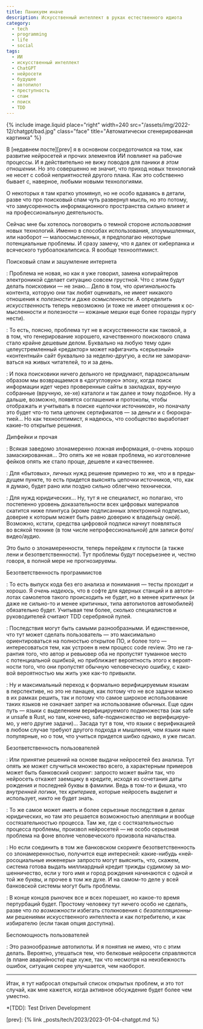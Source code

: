 ```yaml
---
title: Паникуем иначе
description: Искусственный интеллект в руках естественного идиота
category:
  - tech
  - programming
  - life
  - social
tags:
  - ИИ
  - искусственный интеллект
  - ChatGPT
  - нейросети
  - будущее
  - автопилот
  - преступность
  - спам
  - поиск
  - TDD
---
```

{% include image.liquid place="right" width=240 src="/assets/img/2022-12/chatgpt/bad.jpg" class="face"
                        title="Автоматически сгенерированная картинка" %}

В [не­дав­нем посте][prev] я в ос­нов­ном сосредоточился на том, как развитие ней­ро­се­тей и прочих элементов ИИ повлияет
на ра­бо­чие процессы. И я действительно не ви­жу поводов для па­ни­ки *в этом отношении*. Но это совершенно не зна­чит,
что приход новых технологий не не­сет с со­бой неприятностей другого плана. Как это собственно бывает с, наверное,
любыми новыми технологиями.

О не­ко­то­рых я там кратко упомянул, но не осо­бо вдаваясь в де­та­ли, разве что про по­ис­ко­вый спам чуть развернул мысль,
но это потому, что за­му­со­рен­ность информационного пространства сильно влияет и на про­фес­си­о­наль­ную деятельность.

Сейчас мне бы хотелось поговорить о тем­ной стороне *использования* новых технологий. Именно в спо­со­бах использования,
злоумышленных, или наоборот — малоосмысленных, я предполагаю некоторые потенциальные проблемы. И сра­зу замечу, что
я далек от ки­бер­пан­ка и всяческого тур­бо­апо­ка­лип­си­са. Я вообще тех­но­оп­ти­мист.

<!--more-->

Поисковый спам и зашумление интернета

: Проблема не но­вая, но как я уже говорил, замена копирайтеров электроникой сделает ситуацию совсем грустной.
  Что с этим будут делать по­ис­ко­ви­ки — не знаю... Дело в том, что *оригинальность* контента, которую они так любят
  оценивать, не име­ет никакого отношения к *по­лез­нос­ти* и даже *осмысленности*. А оп­ре­де­лить *искусственность*
  теперь невозможно (и тоже не име­ет отношения к ос­мыс­лен­нос­ти и по­лез­нос­ти — кожаные мешки еще более горазды
  пургу нести).

: То есть, поясню, проблема тут не в ис­кус­с­т­вен­нос­ти как таковой, а в том, что генерирование хорошего, качественного
  поискового спама стало крайне дешевым делом. Буквально на лю­бую тему один целеустремленный «редактор» может
  на­фи­га­чить «серьезный» «контентный» сайт буквально за не­де­лю-дру­гую, а если не за­мо­ра­чи­вать­ся на жи­вых читателей,
  то и за день.

: И пока поисковики ничего дельного не при­ду­ма­ют, парадоксальным образом мы возвращаемся в «до­гуг­ло­вую» эпоху,
  когда поиск информации идет через проверенные сайты в за­клад­ках, вручную собранные (вручную, хе-хе) каталоги
  и так далее и тому подобное. Ну а дальше, возможно, появятся соглашения и протоколы, чтобы отображать и учитывать
  в по­ис­ке *«це­поч­ки ис­точ­ни­ков»*, но поначалу это будет что-то типа цепочек сер­ти­фи­ка­тов — за день­ги и с бю­ро­кра­ти­ей...
  Но как тех­но­оп­ти­мист, я надеюсь, что сообщество выработает ка­кие-то открытые решения.

Дипфейки и прочая

: Всякая заведомо злонамеренно ложная информация, о-очень хорошо замаскированная... Это опять же не но­вая проблема,
  но изготовление фейков опять же стало проще, дешевле и качественнее.

: Для «бы­то­вых», личных нужд решение примерно то же, что и в пре­ды­ду­щем пункте, то есть придется выяснять цепочки источников,
  что, как я думаю, будет рано или поздно сильно облегчено технически.

: Для нужд юридических... Ну, тут я не спе­ци­а­лист,
  но полагаю, что постепенно уровень доказательности всех цифровых материалов скатится ниже плинтуса (кроме подписанных
  электронной подписью, доверие к ко­то­рым может быть равно доверию к вла­дель­цу оной). Возможно, кстати, средства цифровой
  подписи начнут появляться во вся­кой технике (в том числе непрофессиональной) для записи фо­то/ви­део/ау­дио.

Это было о зло­на­ме­рен­нос­ти, теперь перейдем к глу­пос­ти (а также лени и безответственности). Тут проблемы будут посерьезнее и,
честно говоря, в пол­ной мере не про­г­но­зи­ру­е­мы.

Безответственность программистов

: То есть выпуск кода без его анализа и по­ни­ма­ния — тесты проходит и хорошо. Я *очень надеюсь*, что в соф­те для ядерных
  станций и в ав­то­пи­ло­тах самолетов такого происходить не бу­дет, но в ме­нее критичных (и даже не силь­но-то и менее критичных,
  типа автопилотов автомобилей) обязательно будет. Учитывая тем более, сколько специалистов и руководителей считают TDD
  серебряной пулей.

: Последствия могут быть самыми разнообразными. И един­с­т­вен­ное, что тут может сделать поль­зо­ва­тель — это максимально
  ориентироваться на пол­нос­тью открытое ПО, и более то­го — интересоваться тем, как устроен в нем процесс co­de re­view.
  Это не га­ран­тия того, что автор и ревьювер оба не про­пус­тят туманное место с по­тен­ци­аль­ной ошибкой, но приближает
  вероятность этого к ве­ро­ят­нос­ти того, что они пропустят обычную человеческую ошибку, с ка­ко­вой вероятностью мы жить
  уже как-то привыкли.

: Ну и максимальный переход к фор­маль­но верифицируемым языкам в пер­с­пек­ти­ве, но это не па­на­цея, как потому что не все задачи
  можно в их рамках решить, так и потому что самое широкое использование таких языков не оз­на­ча­ет запрет на ис­поль­зо­ва­ние
  обычных. Еще один путь — языки с вы­де­ле­ни­ем верифицируемого подмножества (как sa­fe и un­sa­fe в Rust, но там, конечно,
  sa­fe-под­мно­жес­т­во не ве­ри­фи­ци­ру­е­мо, у не­го другие задачи)... Засада тут в том, что языки с ве­ри­фи­ка­ци­ей в лю­бом случае
  требуют другого подхода и мышления, чем языки ныне популярные, но о том, что учиться придется шибко однако, я уже писал.

Безответственность пользователей

: Или принятие решений на ос­но­ве выдачи ней­ро­се­тей без ана­ли­за. Тут опять же может случиться множество всего, а характерным
  примеров может быть банковский ско­ринг: запросто может выйти так, что нейросеть откажет заемщику в кре­ди­те, исходя
  из со­че­та­ния даты рождения и последней буквы в фа­ми­лии. Ведь в том-то и фишка, что *внутренней логики*, тех *критериев*,
  которые нейросеть выделит и использует, никто не бу­дет знать.

: То же самое может иметь и более серьезные последствия в де­лах юридических, но там это решается возможностью апелляции
  и вообще состязательностью процесса. Там же, где с состязательностью процесса проблемы, произвол ней­ро­се­тей — не осо­бо
  серьезная проблема на фо­не вполне человеческого произвола начальства.

: Но ес­ли соединить в том же банковском ско­рин­ге безответственность со зло­на­ме­рен­нос­тью, получится еще интересней: какие-нибудь
  «ней­ро­со­ци­аль­ные ин­же­не­ры» запросто могут выяснить, что, скажем, система готова выдать миллиардный кредит трижды судимому
  за мо­шен­ни­чес­т­во, если у то­го имя и город рождения начинаются с од­ной и той же буквы, и прочее в том же духе. И на са­мом-то
  деле у всей банковской системы могут быть проблемы.

: В кон­це концов рыночек все и всех порешает, но ка­кое-то время пертурбаций будет. Простому человеку тут ничего особо не сде­лать,
  разве что *по воз­мож­нос­ти* избегать столкновения с *без­а­пел­ля­ци­он­ны­ми* решениями искусственного интеллекта и как
  потребителю, и как избирателю (если такая опция доступна).

Беспомощность пользователей

: Это разнообразные автопилоты. И я понятия не имею, что с этим делать. Вероятно, утешаться тем, что белковые нейросети
  справляются (в пла­не аварийности) еще хуже, так что несмотря на не­из­беж­ность ошибок, ситуация скорее улучшается, чем наоборот.

-----

Итак, я тут набросал открытый список открытых проблем, и это тот случай, как мне кажется, когда активное обсуждение будет более
чем уместно.

*[TDD]: Test Driven Development

[prev]: {% link _posts/tech/2023/2023-01-04-chatgpt.md %}
